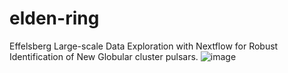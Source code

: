 # elden-ring
Effelsberg Large-scale Data Exploration with Nextflow for Robust Identification of New Globular cluster pulsars.
![image](https://github.com/user-attachments/assets/d75878bb-b486-4e76-833d-55d2293ffa3c)

